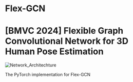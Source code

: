 # Flex-GCN
# [BMVC 2024] Flexible Graph Convolutional Network for 3D Human Pose Estimation

![Network_Architechture]([Flex-GCN/demo/Network_Architechture.png](https://github.com/shahjahan0275/Flex-GCN/blob/main/demo/Network_Architechture.png))

The PyTorch implementation for Flex-GCN
